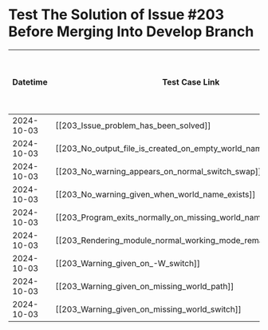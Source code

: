 # Test The Solution of Issue #203 Before Merging Into Develop Branch

| Datetime   | Test Case Link                                            | Tester            | Passed/Failed | Links to issues (if a bug is found) | Consequences (if the test case needs to be fixed) |
| ---------- | --------------------------------------------------------- | ----------------- | ------------- | ----------------------------------- | ------------------------------------------------- |
| 2024-10-03 | [[203_Issue_problem_has_been_solved]]        | Búcsú Áron | Passed        |                                     |                                                   |
| 2024-10-03 | [[203_No_output_file_is_created_on_empty_world_name]]    | Búcsú Áron | Passed        |                                     |                                                   |
| 2024-10-03 | [[203_No_warning_appears_on_normal_switch_swap]]       | Búcsú Áron | Passed        |                                     |                                                   |
| 2024-10-03 | [[203_No_warning_given_when_world_name_exists]]            | Búcsú Áron | Passed        |                                     |                                                   |
| 2024-10-03 | [[203_Program_exits_normally_on_missing_world_name]]           | Búcsú Áron | Passed        |                                     |                                                   |
| 2024-10-03 | [[203_Rendering_module_normal_working_mode_remains_unchanged]]                   | Búcsú Áron | Passed        |                                     |                                                   |
| 2024-10-03 | [[203_Warning_given_on_-W_switch]]       | Búcsú Áron | Passed        |                                     |                                                   |
| 2024-10-03 | [[203_Warning_given_on_missing_world_path]] | Búcsú Áron | Passed        |                                     |                                                   |
| 2024-10-03 | [[203_Warning_given_on_missing_world_switch]]                 | Búcsú Áron | Passed        |                                     |                                                   |